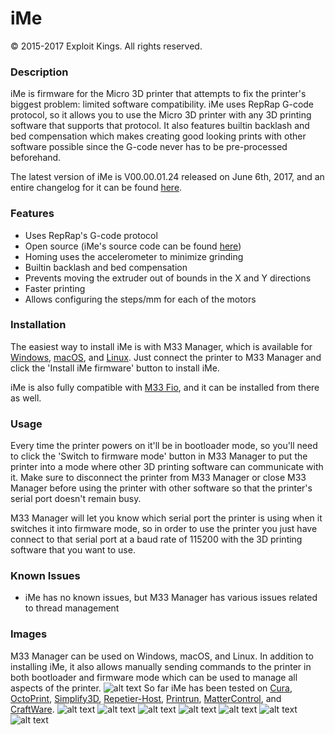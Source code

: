 # iMe
© 2015-2017 Exploit Kings. All rights reserved.

### Description
iMe is firmware for the Micro 3D printer that attempts to fix the printer's biggest problem: limited software compatibility. iMe uses RepRap G-code protocol, so it allows you to use the Micro 3D printer with any 3D printing software that supports that protocol. It also features builtin backlash and bed compensation which makes creating good looking prints with other software possible since the G-code never has to be pre-processed beforehand.

The latest version of iMe is V00.00.01.24 released on June 6th, 2017, and an entire changelog for it can be found [here](https://raw.githubusercontent.com/donovan6000/iMe/master/Changelog).

### Features
* Uses RepRap's G-code protocol
* Open source (iMe's source code can be found [here](https://github.com/donovan6000/iMe))
* Homing uses the accelerometer to minimize grinding
* Builtin backlash and bed compensation
* Prevents moving the extruder out of bounds in the X and Y directions
* Faster printing
* Allows configuring the steps/mm for each of the motors

### Installation
The easiest way to install iMe is with M33 Manager, which is available for [Windows](https://raw.githubusercontent.com/donovan6000/iMe/master/M33%20Manager/M33%20Manager%20Windows.zip), [macOS](https://raw.githubusercontent.com/donovan6000/iMe/master/M33%20Manager/M33%20Manager%20macOS.dmg), and [Linux](https://raw.githubusercontent.com/donovan6000/iMe/master/M33%20Manager/M33%20Manager%20Linux.zip). Just connect the printer to M33 Manager and click the 'Install iMe firmware' button to install iMe.

iMe is also fully compatible with [M33 Fio](https://github.com/donovan6000/M33-Fio), and it can be installed from there as well.

### Usage
Every time the printer powers on it'll be in bootloader mode, so you'll need to click the 'Switch to firmware mode' button in M33 Manager to put the printer into a mode where other 3D printing software can communicate with it. Make sure to disconnect the printer from M33 Manager or close M33 Manager before using the printer with other software so that the printer's serial port doesn't remain busy.

M33 Manager will let you know which serial port the printer is using when it switches it into firmware mode, so in order to use the printer you just have connect to that serial port at a baud rate of 115200 with the 3D printing software that you want to use.

### Known Issues
* iMe has no known issues, but M33 Manager has various issues related to thread management

### Images
M33 Manager can be used on Windows, macOS, and Linux. In addition to installing iMe, it also allows manually sending commands to the printer in both bootloader and firmware mode which can be used to manage all aspects of the printer.
![alt text](https://raw.githubusercontent.com/donovan6000/iMe/master/images/m33%20manager.png "M33 Manager")
So far iMe has been tested on [Cura](https://ultimaker.com/en/products/cura-software), [OctoPrint](http://octoprint.org/), [Simplify3D](https://www.simplify3d.com/), [Repetier-Host](https://www.repetier.com/), [Printrun](http://www.pronterface.com/), [MatterControl](http://www.mattercontrol.com/), and [CraftWare](https://craftunique.com/craftware).
![alt text](https://raw.githubusercontent.com/donovan6000/iMe/master/images/cura.png "Cura")
![alt text](https://raw.githubusercontent.com/donovan6000/iMe/master/images/octoprint.png "OctoPrint")
![alt text](https://raw.githubusercontent.com/donovan6000/iMe/master/images/simplify3d.png "Simplify3D")
![alt text](https://raw.githubusercontent.com/donovan6000/iMe/master/images/repetier-host.png "Repetier-Host")
![alt text](https://raw.githubusercontent.com/donovan6000/iMe/master/images/printrun.png "Printrun")
![alt text](https://raw.githubusercontent.com/donovan6000/iMe/master/images/mattercontrol.png "MatterControl")
![alt text](https://raw.githubusercontent.com/donovan6000/iMe/master/images/craftware.png "CraftWare")
